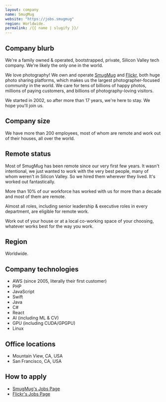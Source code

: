 ```yaml
---
layout: company
name: SmugMug
website: "https://jobs.smugmug"
region: Worldwide.
permalink: /{{ name | slugify }}/
---
```


## Company blurb

We're a family owned & operated, bootstrapped, private, Silicon Valley tech company. We're likely the only one in the world.

We love photography! We own and operate [SmugMug](https://www.smugmug.com/) and [Flickr](https://www.flickr.com/), both huge photo sharing platforms, which makes us the largest photographer-focused community in the world. We care for tens of billions of happy photos, millions of paying customers, and billions of photography-loving visitors.

We started in 2002, so after more than 17 years, we're here to stay. We hope you'll join us.

## Company size

We have more than 200 employees, most of whom are remote and work out of their houses, all over the world.

## Remote status

Most of SmugMug has been remote since our very first few years. It wasn't intentional, we just wanted to work with the very best people, many of whom weren't in Silicon Valley. So we hired them wherever they lived. It's worked out fantastically. 

More than 10% of our workforce has worked with us for more than a decade and most of them are remote.

Almost all roles, including senior leadership & executive roles in every department, are eligible for remote work.

Work out of your house or at a local co-working space of your choosing, whatever works best for the way you work.

## Region

Worldwide.

## Company technologies

- AWS (since 2005, literally their first customer)
- PHP
- JavaScript
- Swift
- Java
- C#
- React
- AI (including ML & CV)
- GPU (including CUDA/GPGPU)
- Linux

## Office locations

- Mountain View, CA, USA
- San Francisco, CA, USA

## How to apply

- [SmugMug's Jobs Page](https://jobs.smugmug.com/)
- [Flickr's Jobs Page](https://www.flickr.com/jobs/)